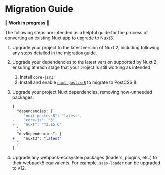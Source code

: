 # Migration Guide

**🚧 Work in progress 🚧**

The following steps are intended as a helpful guide for the process of converting an existing Nuxt app to upgrade to Nuxt3.

1. Upgrade your project to the latest version of Nuxt 2, including following any steps detailed in the migration guide.

2. Upgrade your dependencies to the latest version supported by Nuxt 2, ensuring at each stage that your project is still working as intended.
   1. Install `core-js@3`.
   2. Install and enable [`nuxt-postcss8`](https://github.com/nuxt/postcss8) to migrate to PostCSS 8.

3. Upgrade your project Nuxt dependencies, removing now-unneeded packages.
   ```diff {}[package.json]
   {
     "dependencies: {
   -    "nuxt-postcss8": "latest",
   -    "core-js": "3",
   -    "nuxt": "^2.15.6"
     },
     "devDependencies": {
   +    "nuxt3": "latest"
     }
   }
   ```

4. Upgrade any webpack-ecosystem packages (loaders, plugins, etc.) to their webpack5 equivalents. For example, `sass-loader` can be upgraded to v12.

